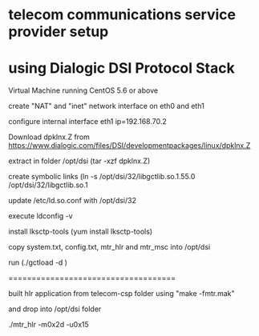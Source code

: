 # telecom communications service provider setup
# using Dialogic DSI Protocol Stack

Virtual Machine running CentOS 5.6 or above

create "NAT" and "inet" network interface on eth0 and eth1

configure internal interface eth1 ip=192.168.70.2

Download dpklnx.Z from https://www.dialogic.com/files/DSI/developmentpackages/linux/dpklnx.Z

extract in folder /opt/dsi  (tar -xzf dpklnx.Z)

create symbolic links  (ln -s /opt/dsi/32/libgctlib.so.1.55.0 /opt/dsi/32/libgctlib.so.1

update /etc/ld.so.conf  with /opt/dsi/32

execute ldconfig -v

install lksctp-tools  (yum install lksctp-tools)

copy system.txt, config.txt, mtr_hlr and mtr_msc into /opt/dsi

run  (./gctload -d )

====================================

built hlr application from telecom-csp folder using "make -fmtr.mak"

and drop into /opt/dsi folder

./mtr_hlr -m0x2d -u0x15

